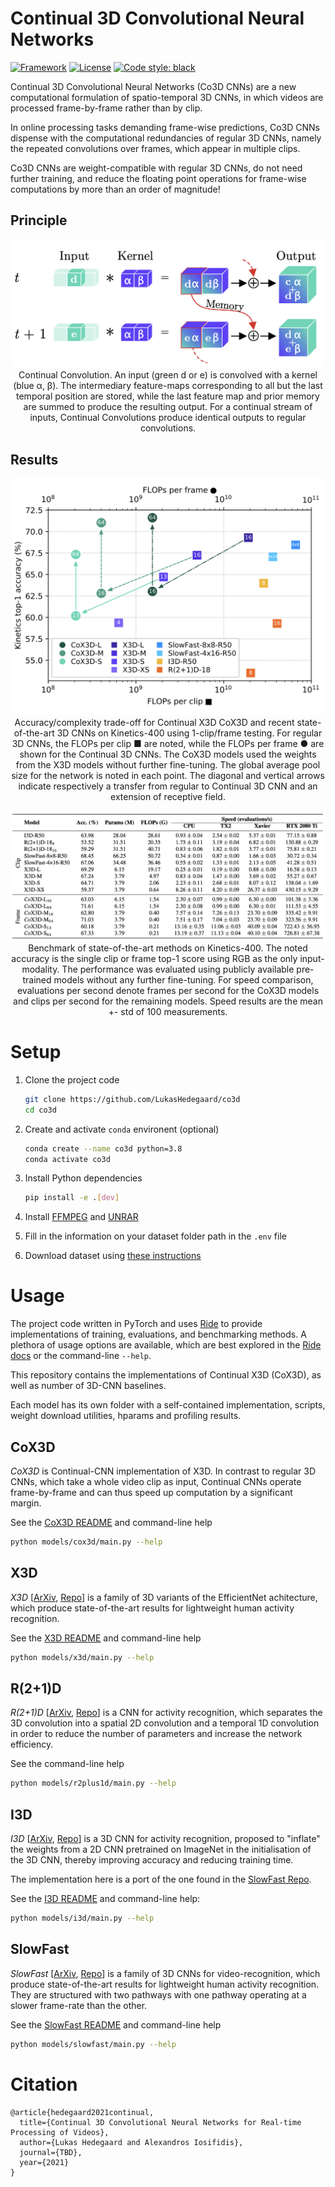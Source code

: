 # Continual 3D Convolutional Neural Networks
<!-- [![Paper](http://img.shields.io/badge/paper-arxiv.1001.2234-B31B1B.svg)](https://www.nature.com/articles/nature14539) -->
[![Framework](https://img.shields.io/badge/Built_to-Ride-643DD9.svg)](https://github.com/LukasHedegaard/co3d)
[![License](https://img.shields.io/badge/License-Apache%202.0-blue.svg)](https://opensource.org/licenses/Apache-2.0)
[![Code style: black](https://img.shields.io/badge/code%20style-black-000000.svg)](https://github.com/psf/black)

Continual 3D Convolutional Neural Networks (Co3D CNNs) are a new computational formulation of spatio-temporal 3D CNNs, in which videos are processed frame-by-frame rather than by clip.

In online processing tasks demanding frame-wise predictions, Co3D CNNs dispense with the computational redundancies of regular 3D CNNs, namely the repeated convolutions over frames, which appear in multiple clips.

Co3D CNNs are weight-compatible with regular 3D CNNs, do not need further training, and reduce the floating point operations for frame-wise computations by more than an order of magnitude!


## Principle 

<div align="center">
  <img src="figures/coconv.png" width="500">
  <br>
  Continual Convolution. 
	An input (green d or e) is convolved with a kernel (blue α, β). The intermediary feature-maps corresponding to all but the last temporal position are stored, while the last feature map and prior memory are summed to produce the resulting output. For a continual stream of inputs, Continual Convolutions produce identical outputs to regular convolutions.
</div>


## Results
<div align="center">
  <img src="figures/acc-vs-flops.png" width="500">
  <br>
  Accuracy/complexity trade-off for Continual X3D CoX3D and recent state-of-the-art 3D CNNs on Kinetics-400 using 1-clip/frame testing. 
  For regular 3D CNNs, the FLOPs per clip ■ are noted, while the FLOPs per frame ● are shown for the Continual 3D CNNs. 
  The CoX3D models used the weights from the X3D models without further fine-tuning.
  The global average pool size for the network is noted in each point.
  The diagonal and vertical arrows indicate respectively a transfer from regular to Continual 3D CNN and an extension of receptive field.

  <br>
  <br>

  <img src="figures/results.png">
<br>
  Benchmark of state-of-the-art methods on Kinetics-400. The noted accuracy is the single clip or frame top-1 score using RGB as the only input-modality. 
  The performance was evaluated using publicly available pre-trained models without any further fine-tuning.
  For speed comparison, evaluations per second denote frames per second for the CoX3D models and clips per second for the remaining models. Speed results are the mean +- std of 100 measurements. 
</div>


# Setup

1. Clone the project code
    ```bash
    git clone https://github.com/LukasHedegaard/co3d
    cd co3d
    ```

1. Create and activate `conda` environent (optional)
    ```bash
    conda create --name co3d python=3.8
    conda activate co3d
    ```

1. Install Python dependencies
    ```bash
    pip install -e .[dev]
    ``` 

1. Install [FFMPEG](https://ffmpeg.org) and [UNRAR](https://www.rarlab.com/rar_add.htm)

1. Fill in the information on your dataset folder path in the `.env` file

1. Download dataset using [these instructions](https://github.com/LukasHedegaard/hare/blob/master/datasets/README.md)


# Usage
The project code written in PyTorch and uses [Ride](https://github.com/LukasHedegaard/ride) to provide implementations of training, evaluations, and benchmarking methods.
A plethora of usage options are available, which are best explored in the [Ride docs](https://ride.readthedocs.io) or the command-line `--help`.

This repository contains the implementations of Continual X3D (CoX3D), as well as number of 3D-CNN baselines.

Each model has its own folder with a self-contained implementation, scripts, weight download utilities, hparams and profiling results.


## CoX3D

_CoX3D_ is Continual-CNN implementation of X3D.
In contrast to regular 3D CNNs, which take a whole video clip as input, Continual CNNs operate frame-by-frame and can thus speed up computation by a significant margin.

See the [CoX3D README](models/cox3d/README.md) and command-line help
```bash
python models/cox3d/main.py --help 
```


## X3D
_X3D_ [[ArXiv](https://arxiv.org/abs/2004.04730), [Repo](https://github.com/facebookresearch/SlowFast)] is a family of 3D variants of the EfficientNet achitecture, which produce state-of-the-art results for lightweight human activity recognition.

See the [X3D README](models/x3d/README.md) and command-line help
```bash
python models/x3d/main.py --help 
```


## R(2+1)D
_R(2+1)D_ [[ArXiv](https://arxiv.org/abs/1705.07750), [Repo](https://pytorch.org/vision/stable/models.html#torchvision.models.video.r2plus1d_18)] is a CNN for activity recognition, which separates the 3D convolution into a spatial 2D convolution and a temporal 1D convolution in order to reduce the number of parameters and increase the network efficiency.

See the command-line help
```bash
python models/r2plus1d/main.py --help 
```


## I3D
_I3D_ [[ArXiv](https://arxiv.org/abs/1705.07750), [Repo](https://github.com/deepmind/kinetics-i3d)] is a 3D CNN for activity recognition, proposed to "inflate" the weights from a 2D CNN pretrained on ImageNet in the initialisation of the 3D CNN, thereby improving accuracy and reducing training time.

The implementation here is a port of the one found in the [SlowFast Repo](https://github.com/facebookresearch/SlowFast).

See the [I3D README](models/i3d/README.md) and command-line help:
```bash
python models/i3d/main.py --help 
```


## SlowFast
_SlowFast_ [[ArXiv](https://arxiv.org/abs/1812.03982), [Repo](https://github.com/facebookresearch/SlowFast)] is a family of 3D CNNs for video-recognition, which produce state-of-the-art results for lightweight human activity recognition. 
They are structured with two pathways with one pathway operating at a slower frame-rate than the other.

See the [SlowFast README](models/slowfast/README.md) and command-line help
```bash
python models/slowfast/main.py --help 
```


# Citation   
```
@article{hedegaard2021continual,
  title={Continual 3D Convolutional Neural Networks for Real-time Processing of Videos},
  author={Lukas Hedegaard and Alexandros Iosifidis},
  journal={TBD},
  year={2021}
}
```